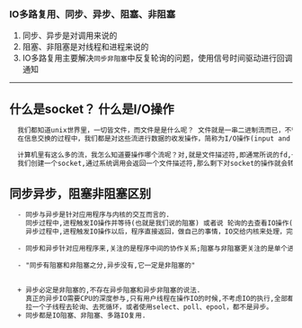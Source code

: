 ### IO多路复用、同步、异步、阻塞、非阻塞
1. 同步、异步是对调用来说的
2. 阻塞、非阻塞是对线程和进程来说的
3. IO多路复用主要解决`同步非阻塞`中反复轮询的问题，使用信号时间驱动进行回调通知

***

## 什么是socket？ 什么是I/O操作
``` txt
  我们都知道unix世界里，一切皆文件，而文件是是什么呢？ 文件就是一串二进制流而已，不管是socket还是FIFO、管道、终端，对我们来说一切都是文件，一切都是流。
  在信息交换的过程中，我们都是对这些流进行数据的收发操作，简称为I/O操作(input and output),往流中读出数据，系统调用read，写入数据，系统调用write。

  计算机里有这么多的流，我怎么知道要操作哪个流呢？对,就是文件描述符,即通常所说的fd,一个fd就是一个整数,所以,对这个整数的操作,就是对这个文件（流）的操作.
  我们创建一个socket,通过系统调用会返回一个文件描述符,那么剩下对socket的操作就会转化为对这个描述符的操作.
```
## 同步异步，阻塞非阻塞区别
``` txt
  - 同步与异步是针对应用程序与内核的交互而言的.
    同步过程中,进程触发IO操作并等待(也就是我们说的阻塞) 或者说 轮询的去查看IO操作(也就是我们说的非阻塞)是否完成.
    异步过程中,进程触发IO操作以后，程序直接返回，做自己的事情，IO交给内核来处理，完成后内核通知进程IO完成.
 
  - 同步和异步针对应用程序来,关注的是程序中间的协作关系;阻塞与非阻塞更关注的是单个进程的执行状态.
 
  - "同步有阻塞和非阻塞之分,异步没有,它一定是非阻塞的"
  
  
  + 异步必定是非阻塞的,不存在异步阻塞和异步非阻塞的说法.
    真正的异步IO需要CPU的深度参与,只有用户线程在操作IO的时候,不考虑IO的执行,全部都交给CPU去完成,自己只等待一个完成信号的时候，才是真正的异步IO.
    拉一个子线程去轮询、去死循环，或者使用select、poll、epool，都不是异步。
  + 同步都是IO阻塞、非阻塞、多路IO复用.
```
